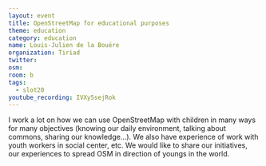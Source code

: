 ```yaml
---
layout: event
title: OpenStreetMap for educational purposes
theme: education
category: education
name: Louis-Julien de la Bouëre
organization: Tiriad
twitter:
osm:
room: b
tags:
  - slot20
youtube_recording: IVXy5sejRok
---
```

I work a lot on how we can use OpenStreetMap with children in many ways for many objectives (knowing our daily environment, talking about commons, sharing our knowledge...). We also have experience of work with youth workers in social center, etc. We would like to share our initiatives, our experiences to spread OSM in direction of youngs in the world.
